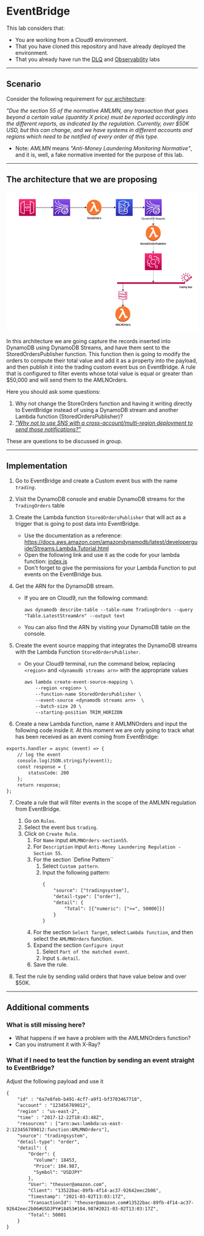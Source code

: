 # EventBridge

This lab considers that:
- You are working from a Cloud9 environment.
- That you have cloned this repository and have already deployed the environment.
- That you already have run the [DLQ](./../dlq/README.md) and [Observability](./../observability/README.md) labs

***

## Scenario

Consider the following requirement for [our architecture](pics/architecture.png): 

*"Due the section 55 of the normative AMLMN, any transaction that goes beyond a certain value (quantity X price) must be reported accordingly into the different reports, as indicated by the regulation. Currently, over $50K USD, but this can change, and we have systems in different accounts and regions which need to be notified of every order of this type.*

* Note: *AMLMN* means *"Anti-Money Laundering Monitoring Normative"*, and it is, well, a fake normative invented for the purpose of this lab.

***

## The architecture that we are proposing  

![](pics/eventbridge.lab.png)

In this architecture we are going capture the records inserted into DynamoDB using DynamoDB Streams, and have them sent to the StoredOrdersPublisher function. This function then is going to modify the orders to compute their total value and add it as a property into the payload, and then publish it into the trading custom event bus on EventBridge. A rule that is configured to filter events whose total value is equal or greater than $50,000 and will send them to the AMLNOrders.

Here you should ask some questions:

1. Why not change the StoreOrders function and having it writing directly to EventBridge instead of using a DynamoDB stream and another Lambda function (StoredOrdersPublisher)?
2.  [*"Why not to use SNS with a cross-account/multi-region deployment to send those notifications?"*](https://aws.amazon.com/blogs/compute/cross-account-integration-with-amazon-sns/)

These are questions to be discussed in group.

***

## Implementation

1. Go to EventBridge and create a Custom event bus with the name *`trading`*.

2. Visit the DynamoDB console and enable DynamoDB streams for the `TradingOrders` table

3. Create the  Lambda function `StoredOrdersPublisher` that will act as a trigger that is going to post data into EventBridge.
    - Use the documentation as a reference: https://docs.aws.amazon.com/amazondynamodb/latest/developerguide/Streams.Lambda.Tutorial.html
    - Open the following link and use it as the code for your lambda function: [index.js](./lambda/StoredOrdersPublisher/index.js)
    - Don't forget to give the permissions for your Lambda Function to put events on the EventBridge bus.


4. Get the ARN for the DynamoDB stream.
   - If you are on Cloud9, run the following command:
        ~~~
        aws dynamodb describe-table --table-name TradingOrders --query "Table.LatestStreamArn" --output text
        ~~~
    - You can also find the ARN by visiting your DynamoDB table on the console.

5. Create the event source mapping that integrates the DynamoDB streams with the Lambda Function `StoredOrdersPublisher`.
    - On your Cloud9 terminal, run the command below, replacing `<region>` and `<dynamodb streams arn>` with the appropriate values
        ~~~
        aws lambda create-event-source-mapping \
            --region <region> \
            --function-name StoredOrdersPublisher \
            --event-source <dynamodb streams arn>  \
            --batch-size 20 \
            --starting-position TRIM_HORIZON
        ~~~

6. Create a new Lambda function, name it AMLMNOrders and input the following code inside it. At this moment we are only going to track what has been received as an event coming from EventBridge:

~~~
exports.handler = async (event) => {
    // log the event
    console.log(JSON.stringify(event));
    const response = {
        statusCode: 200
    };
    return response;
};
~~~

7. Create a rule that will filter events in the scope of the AMLMN regulation from EventBridge.
    1. Go on `Rules`.
    2. Select the event bus `trading`.
    3. Click on `Create Rule`.
        1. For `Name` input `AMLMNOrders-section55`.
        2. For `Description` input `Anti-Money Laundering Regulation - Section 55`.
        3. For the section `Define Pattern``
            1. Select `Custom pattern`.
            2. Input the following pattern:
                ~~~
                {
                    "source": ["tradingsystem"],
                    "detail-type": ["order"],
                    "detail": {
                        "Total": [{"numeric": [">=", 50000]}]
                    }
                }
                ~~~
        4. For the section `Select Target`, select `Lambda function`, and then select the `AMLMNOrders` function.
        5. Expand the section `Configure input`
            1. Select `Part of the matched event`.
            2. Input `$.detail`.
        6. Save the rule.

8. Test the rule by sending valid orders that have value below and over $50K.

***

## Additional comments

### What is still missing here? 
- What happens if we have a problem with the AMLMNOrders function?
- Can you instrument it with X-Ray?

### What if I need to test the function by sending an event straight to EventBridge?

Adjust the following payload and use it

~~~
{
    "id" : "6a7e8feb-b491-4cf7-a9f1-bf3703467718",
    "account" : "123456789012",
    "region" : "us-east-2",
    "time" : "2017-12-22T18:43:48Z",
    "resources" : ["arn:aws:lambda:us-east-2:123456789012:function:AMLMNOrders"],
    "source": "tradingsystem",
    "detail-type": "order",
    "detail": {
        "Order": {
          "Volume": 18453,
          "Price": 104.987,
          "Symbol": "USDJPY"
        },
        "User": "theuser@amazon.com",
        "Client": "13522bac-89fb-4f14-ac37-92642eec2b06",
        "Timestamp": "2021-03-02T13:03:17Z",
        "TransactionId": "theuser@amazon.com#13522bac-89fb-4f14-ac37-92642eec2b06#USDJPY#18453#104.987#2021-03-02T13:03:17Z",
        "Total": 50001
    }
}
~~~